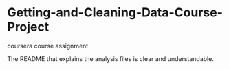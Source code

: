 # Getting-and-Cleaning-Data-Course-Project
coursera course assignment

The README that explains the analysis files is clear and understandable.
